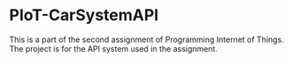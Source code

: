 # PIoT-CarSystemAPI

This is a part of the second assignment of Programming Internet of Things.
The project is for the API system used in the assignment.
